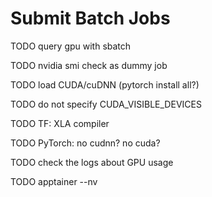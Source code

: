 # Submit Batch Jobs

TODO query gpu with sbatch

TODO nvidia smi check as dummy job

TODO load CUDA/cuDNN (pytorch install all?)

TODO do not specify CUDA_VISIBLE_DEVICES

TODO TF: XLA compiler

TODO PyTorch: no cudnn? no cuda?

TODO check the logs about GPU usage

TODO apptainer --nv
